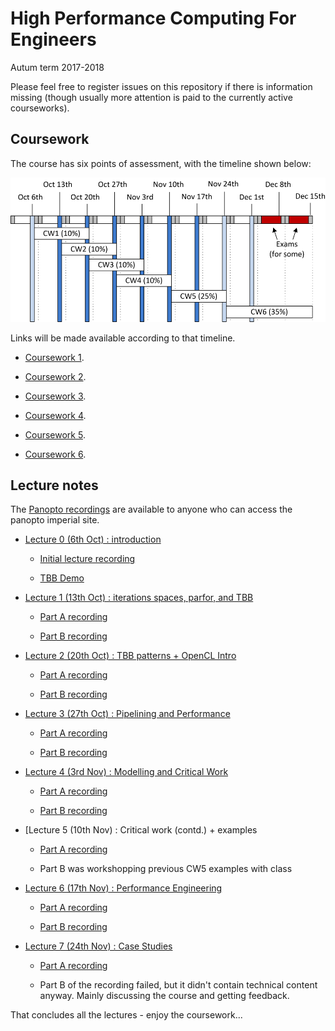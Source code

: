 High Performance Computing For Engineers
========================================

Autum term 2017-2018

Please feel free to register issues on this repository if there is
information missing (though usually more attention is paid to the
currently active courseworks).

Coursework
----------

The course has six points of assessment, with the timeline
shown below:

![Timeline](timetable.png)

Links will be made available according to that timeline.

- [Coursework 1](https://github.com/HPCE/hpce-2017-cw1).

- [Coursework 2](https://github.com/HPCE/hpce-2017-cw2).

- [Coursework 3](https://github.com/HPCE/hpce-2017-cw3).

- [Coursework 4](https://github.com/HPCE/hpce-2017-cw4).

- [Coursework 5](https://github.com/HPCE/hpce-2017-cw5).

- [Coursework 6](https://github.com/HPCE/hpce-2017-cw6).

Lecture notes
-------------

The [Panopto recordings](https://imperial.cloud.panopto.eu/Panopto/Pages/Sessions/List.aspx?folderID=2cdaa85b-941b-4e13-a84a-f389d0b681e1) are available to anyone who can access the panopto imperial site.

- [Lecture 0 (6th Oct) : introduction](slides/hpce-lec0-introduction.pdf)

  - [Initial lecture recording](https://imperial.cloud.panopto.eu/Panopto/Pages/Viewer.aspx?id=7cd4f204-fb13-4398-97ed-f2996e746804)

  - [TBB Demo](https://imperial.cloud.panopto.eu/Panopto/Pages/Viewer.aspx?id=8e5be91f-67b7-4d60-a0f2-b3ffa487d754)

- [Lecture 1 (13th Oct) : iterations spaces, parfor, and TBB](slides/hpce-lec1-parfor-plus-tbb.pdf)

  - [Part A recording](https://imperial.cloud.panopto.eu/Panopto/Pages/Viewer.aspx?id=fa54db88-26b9-4f46-93f6-e5b7a712bf2e)

  - [Part B recording](https://imperial.cloud.panopto.eu/Panopto/Pages/Viewer.aspx?id=cf633f28-063f-4322-a742-dee82d135ad1)

- [Lecture 2 (20th Oct) : TBB patterns + OpenCL Intro](slides/hpce-lec2-tbb-to-opencl.pdf)

  - [Part A recording](https://imperial.cloud.panopto.eu/Panopto/Pages/Viewer.aspx?id=e405c9ad-7c16-4751-a1e8-5d816209ba7b)

  - [Part B recording](https://imperial.cloud.panopto.eu/Panopto/Pages/Viewer.aspx?id=554152c5-4f32-41b6-926b-1b381f88f187)

- [Lecture 3 (27th Oct) : Pipelining and Performance](slides/hpce-lec3-pipelines-and-performance.pdf)

  - [Part A recording](https://imperial.cloud.panopto.eu/Panopto/Pages/Viewer.aspx?id=9dc77bf6-266e-410f-a59d-0f5d5d6e8517)

  - [Part B recording](https://imperial.cloud.panopto.eu/Panopto/Pages/Viewer.aspx?id=116974c5-f174-4c5e-ab86-6887aa9fb792)

- [Lecture 4 (3rd Nov) : Modelling and Critical Work](slides/hpce-lec4-modelling-and-critical-work.pdf)

  - [Part A recording](https://imperial.cloud.panopto.eu/Panopto/Pages/Viewer.aspx?id=1d9eb8ea-4097-42c6-958e-a668a33be90e)
  
  - [Part B recording](https://imperial.cloud.panopto.eu/Panopto/Pages/Viewer.aspx?id=1a817168-3550-4597-8a16-a5c10bb526cf)
  
- [Lecture 5 (10th Nov) : Critical work (contd.) + examples
  
  - [Part A recording](https://imperial.cloud.panopto.eu/Panopto/Pages/Viewer.aspx?id=184bf656-621b-4671-b3ce-5f46ca506c9f)
  
  - Part B was workshopping previous CW5 examples with class

- [Lecture 6 (17th Nov) : Performance Engineering](slides/hpce-lec6-performance-engineering.pdf)

  - [Part A recording](https://imperial.cloud.panopto.eu/Panopto/Pages/Viewer.aspx?id=0ce31855-ea37-4f63-959b-fc67f3915529)
  
  - [Part B recording](https://imperial.cloud.panopto.eu/Panopto/Pages/Viewer.aspx?id=383e2700-352e-4233-ae96-636e519c9e62)
  
- [Lecture 7 (24th Nov) : Case Studies](slides/hpce-lec7-case-studies.pdf)

  - [Part A recording](https://imperial.cloud.panopto.eu/Panopto/Pages/Viewer.aspx?id=cc7dfa47-7c35-4583-9c2e-cd15ee85b4b1)
  
  - Part B of the recording failed, but it didn't contain technical content anyway. Mainly discussing the course and getting feedback.

That concludes all the lectures - enjoy the coursework...

